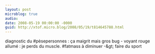 ```yaml
---
layout: post
microblog: true
audio: 
date: 2008-05-19 00:00:00 -0000
guid: http://xtof.micro.blog/2008/05/19/t814645788.html
---
```

diagnostic du #pèsepersonnes : ça maigrit mais gros bug - voyant rouge allumé : je perds du muscle. #fatmass à diminuer -&amp;gt; faire du sport
